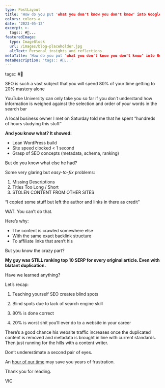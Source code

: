 ```yaml
---
type: PostLayout
title: 'How do you put 'what you don't know you don't know' into Google'
colors: colors-a
date: '2023-05-12'
excerpt: >-
  tags:: #🤝...
featuredImage:
  type: ImageBlock
  url: /images/blog-placeholder.jpg
  altText: Personal insights and reflections
metaTitle: 'How do you put 'what you don't know you don't know' into Google'
metaDescription: 'tags:: #🤝...'
---
```


tags:: #🤝

SEO is such a vast subject that you will spend 80% of your time getting to 20% mastery alone

YouTube University can only take you so far if you don’t understand how information is weighed against the selection and order of your words in the search bar

A local business owner I met on Saturday told me that he spent “hundreds of hours studying this stuff”

**And you know what? It showed:**

-   Lean WordPress build
-   Site speed clocked < 1 second
-   Grasp of SEO concepts (metadata, schema, ranking)

But do you know what else he had?

Some very glaring but _easy-to-fix_ problems:

1.  Missing Descriptions
2.  Titles Too Long / Short
3.  STOLEN CONTENT FROM OTHER SITES

“I copied some stuff but left the author and links in there as credit”

WAT. You can’t do that.

Here’s why:

-   The content is crawled somewhere else
-   With the same exact backlink structure
-   To affiliate links that aren’t his

But you know the crazy part?

**My guy was STILL ranking top 10 SERP for every original article. Even with blatant duplication.**

Have we learned anything?

Let’s recap:

1. Teaching yourself SEO creates blind spots

2. Blind spots due to lack of search engine skill

3. 80% is done correct

4. 20% is worst shit you’ll ever do to a website in your career

There’s a good chance his website traffic increases once the duplicated content is removed and metadata is brought in line with current standards. Then just running for the hills with a content writer.

Don’t underestimate a second pair of eyes.

An [hour of our time](http://seobyvic.com/?utm_campaign=Methods%20%F0%9F%A4%9D%20Madness&utm_medium=email&utm_source=Revue%20newsletter) may save you years of frustration.

Thank you for reading.

VIC